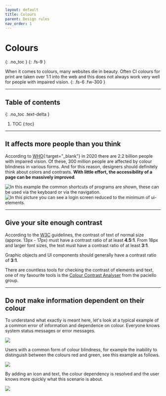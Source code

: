 ```yaml
---
layout: default
title: Colours
parent: Design rules
nav_order: 1
---
```


# Colours
{: .no_toc }
{: .fs-9 }

When it comes to colours, many websites die in beauty. Often CI colours for print are taken over 1:1 into the web and this does not always work very well for people with impaired vision.
{: .fs-6 .fw-300 }

---

## Table of contents
{: .no_toc .text-delta }

1. TOC
{:toc}

---

## It affects more people than you think

According to [WHO](https://www.who.int/news-room/fact-sheets/detail/blindness-and-visual-impairment/ "WHO Blindness and vision impairment report"){:target="_blank"} in 2020 there are 2.2 billion people with impaired vision. Of these, 300 million people are affected by colour blindness in various forms. And for this reason, designers should definitely think about colors and contrasts. **With little effort, the accessibility of a page can be massively improved**. 

<div id="container1">
 <!-- The before image is first -->
 <img src="{{ '/assets/images/heuristics/flexibility.png' | prepend: site.baseurl }}" alt="In this example the common shortcuts of programs are shown, these can be used via the keyboard or via the navigation." title="In this example the common shortcuts of programs are shown, these can be used via the keyboard or via the navigation."/>
 <!-- The after image is last -->
 <img src="{{ '/assets/images/heuristics/minimalism.png' | prepend: site.baseurl }}" alt="In this picture you can see a login screen reduced to the minimum of ui-elements." title="In this picture you can see a login screen reduced to the minimum of ui-elements."/>
</div>

<script>
$(function(){
  $("#container1").twentytwenty();
});
</script>

---

## Give your site enough contrast

According to the [W3C](https://www.w3.org/TR/UNDERSTANDING-WCAG20/visual-audio-contrast-contrast.html/ "W3C guidelines")  guidelines, the contrast of text of normal size (approx. 13px - 17px) must have a contrast ratio of at least **4.5:1**. From 18px and larger font sizes, the text must have a contrast ratio of at least **3:1**.

Graphic objects and UI components should generally have a contrast ratio of **3:1**.

There are countless tools for checking the contrast of elements and text, one of my favourite tools is the [Colour Contrast Analyser](https://developer.paciellogroup.com/resources/contrastanalyser/ "Colour Contrast Analyser Tool") from the paciello group.

---

## Do not make information dependent on their colour

To understand what exactly is meant here, let's look at a typical example of a common error of information and dependence on colour. Everyone knows system status messages or error messages. 

![](//placehold.it/800x200)

Users with a common form of colour blindness, for example the inability to distinguish between the colours red and green, see this example as follows.

![](//placehold.it/800x200)

By adding an icon and text, the colour dependency is resolved and the user knows more quickly what this scenario is about.

![](//placehold.it/800x200)